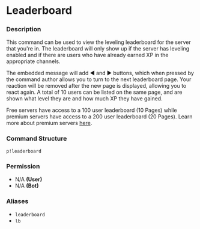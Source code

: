 # Leaderboard

### Description

This command can be used to view the leveling leaderboard for the server that you're in. The leaderboard will only show up if the server has leveling enabled and if there are users who have already earned XP in the appropriate channels. 

The embedded message will add ◀ and ▶ buttons, which when pressed by the command author allows you to turn to the next leaderboard page. Your reaction will be removed after the new page is displayed, allowing you to react again. A total of 10 users can be listed on the same page, and are shown what level they are and how much XP they have gained.

Free servers have access to a 100 user leaderboard \(10 Pages\) while premium servers have access to a 200 user leaderboard \(20 Pages\). Learn more about premium servers [here](../information/patreon-perks.md).

### Command Structure

```text
p!leaderboard
```

### **Permission**

* N/A **\(User\)**
* N/A **\(Bot\)**

### Aliases

* `leaderboard`
* `lb`

